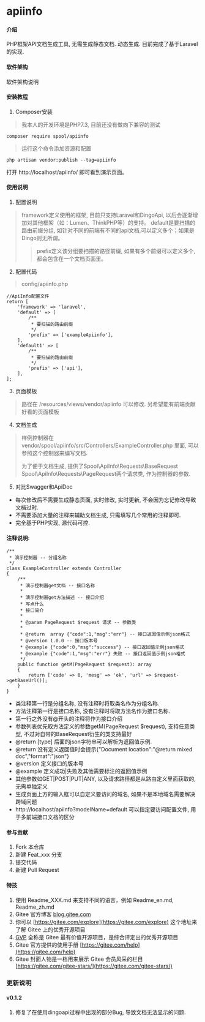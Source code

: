 # apiinfo

#### 介绍
PHP框架API文档生成工具, 无需生成静态文档. 动态生成. 目前完成了基于Laravel的实现. 

#### 软件架构
软件架构说明


#### 安装教程

1.  Composer安装

>我本人的开发环境是PHP7.3, 目前还没有做向下兼容的测试

```
composer require spool/apiinfo
```
>运行这个命令添加资源和配置
```
php artisan vendor:publish --tag=apiinfo
```
打开 http://localhost/apiinfo/ 即可看到演示页面。

#### 使用说明

1.  配置说明
>framework定义使用的框架, 目前只支持Laravel和DingoApi, 以后会逐渐增加对其他框架（如：Lumen、ThinkPHP等）的支持。
>default是要扫描的路由前缀分组, 如针对不同的前端有不同的api文档,可以定义多个；如果是Dingo则无所谓。
>>prefix定义该分组要扫描的路径前缀, 如果有多个前缀可以定义多个, 都会包含在一个文档页面里。
2.  配置代码
>config/apiinfo.php
```
//ApiInfo配置文件
return [
    'framework' => 'laravel',
    'default' => [
        /**
         * 要扫描的路由前缀
         */
        'prefix' => ['exampleApiinfo'],
    ],
    'default1' => [
        /**
         * 要扫描的路由前缀
         */
        'prefix' => ['api'],
    ],
];
```
3.  页面模板
>路径在 /resources/views/vendor/apiinfo 可以修改. 另希望能有前端贡献好看的页面模板

4.  文档生成
>样例控制器在 vendor/spool/apiinfo/src/Controllers/ExampleController.php 里面, 可以参照这个控制器来编写文档.
>
>为了便于文档生成, 提供了Spool\ApiInfo\Requests\BaseRequest Spool\ApiInfo\Requests\PageRequest两个请求类, 作为控制器的参数.

5.  对比Swagger和ApiDoc

+ 每次修改后不需要生成静态页面, 实时修改, 实时更新, 不会因为忘记修改导致文档过时.
+ 不需要添加大量的注释来辅助文档生成, 只需填写几个常用的注释即可.
+ 完全基于PHP实现, 源代码可控.

#### 注释说明:

~~~
/**
 * 演示控制器 -- 分组名称
 */
class ExampleController extends Controller
{
    /**
     * 演示控制器get文档 -- 接口名称
     *
     * 演示控制器get方法描述 -- 接口介绍
     * 写点什么
     * 接口简介
     *
     * @param PageRequest $request 请求 -- 参数类
     *
     * @return  array {"code":1,"msg":"err"} -- 接口返回值示例json格式
     * @version 1.0.0 -- 接口版本号
     * @example {"code":0,"msg":"success"} -- 接口返回值示例json格式
     * @example {"code":1,"msg":"err"} 失败 -- 接口返回值示例json格式
     */
    public function getM(PageRequest $request): array
    {
        return ['code' => 0, 'mesg' => 'ok', 'url' => $request->getBaseUrl()];
    }
}
~~~

+ 类注释第一行是分组名称, 没有注释时将取类名作为分组名称.
+ 方法注释第一行是接口名称, 没有注释时将取方法名作为接口名称.
+ 第一行之外没有@开头的注释将作为接口介绍
+ 参数列表优先取方法定义的参数getM(PageRequest $request), 支持任意类型, 不过对自带的BaseRequest衍生的类支持最好
+ @return [type] 后面的json字符串可以解析为返回值示例.
+ @return 没有定义返回值时会提示{"Document location":"@return mixed doc","format":"json"}
+ @version 定义接口的版本号
+ @example 定义成功|失败及其他需要标注的返回值示例
+ 其他参数如GET|POST|PUT|ANY, 以及请求路径都是从路由定义里面获取的, 无需单独定义
+ 生成页面上方的输入框可以自定义要访问的域名, 如果不是本地域名需要解决跨域问题
+ http://localhost/apiinfo?modelName=default 可以指定要访问配置文件, 用于多前端接口文档的区分

#### 参与贡献

1.  Fork 本仓库
2.  新建 Feat_xxx 分支
3.  提交代码
4.  新建 Pull Request


#### 特技

1.  使用 Readme\_XXX.md 来支持不同的语言，例如 Readme\_en.md, Readme\_zh.md
2.  Gitee 官方博客 [blog.gitee.com](https://blog.gitee.com)
3.  你可以 [https://gitee.com/explore](https://gitee.com/explore) 这个地址来了解 Gitee 上的优秀开源项目
4.  [GVP](https://gitee.com/gvp) 全称是 Gitee 最有价值开源项目，是综合评定出的优秀开源项目
5.  Gitee 官方提供的使用手册 [https://gitee.com/help](https://gitee.com/help)
6.  Gitee 封面人物是一档用来展示 Gitee 会员风采的栏目 [https://gitee.com/gitee-stars/](https://gitee.com/gitee-stars/)

### 更新说明

#### v0.1.2

1. 修复了在使用dingoapi过程中出现的部分Bug, 导致文档无法显示的问题.